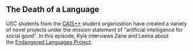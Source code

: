 ## The Death of a Language 

 USC students from the <a href= "http://caisplusplus.usc.edu/">CAIS++</a> student organization have created a variety of novel projects under the mission statement of "artificial intelligence for social good". In this episode, Kyle interviews Zane and Leena about the <a href= "http://www.endangeredlanguages.com/">Endangered Languages Project</a>.

